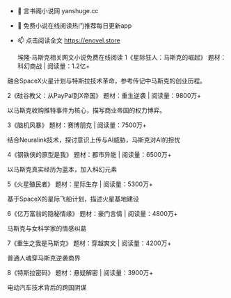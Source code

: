- 👋 言书阁小说网 yanshuge.cc
- 👀 免费小说在线阅读热门推荐每日更新app
- 📫 点击阅读全文 https://enovel.store

  埃隆·马斯克相关网文小说免费在线阅读
1《星际狂人：马斯克的崛起》	题材：科幻商战 | 阅读量：1.2亿+

融合SpaceX火星计划与特斯拉技术革命，参考传记中马斯克的创业历程。

2《硅谷教父：从PayPal到X帝国》	题材：重生逆袭 | 阅读量：9800万+

以马斯克收购推特事件为核心，描写商业帝国的权力博弈。

3《脑机风暴》	题材：赛博朋克 | 阅读量：7500万+

结合Neuralink技术，探讨意识上传与AI威胁，马斯克对AI的担忧

4《钢铁侠的原型是我》	题材：都市异能 | 阅读量：6500万+

以马斯克真实经历为蓝本，加入科幻元素

5《火星殖民者》	题材：星际生存 | 阅读量：5300万+

基于SpaceX的星际飞船计划，描述火星基地建设

6《亿万富翁的隐秘情缘》	题材：豪门言情 | 阅读量：4800万+

马斯克与女科学家的情感纠葛

7《重生之我是马斯克》	题材：穿越爽文 | 阅读量：4200万+

普通人魂穿马斯克逆袭商界

8《特斯拉密码》	题材：悬疑解密 | 阅读量：3900万+

电动汽车技术背后的跨国阴谋



<!---
yanshuge-cc/yanshuge-cc is a ✨ special ✨ repository because its `README.md` (this file) appears on your GitHub profile.
You can click the Preview link to take a look at your changes.
--->
